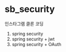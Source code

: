 # sb_security

인스타그램 클론 코딩 <br>

1. spring security
2. spring security + jwt
3. spring security + OAuth